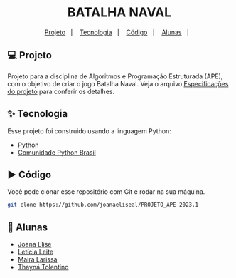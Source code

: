 #

<h1 align="center">BATALHA NAVAL</h1>

<p align="center">
  <a href="#-projeto">Projeto</a>&nbsp;&nbsp;&nbsp;|&nbsp;&nbsp;&nbsp;
  <a href="#-tecnologias">Tecnologia</a>&nbsp;&nbsp;&nbsp;|&nbsp;&nbsp;&nbsp;
  <a href="#%EF%B8%8F-instalando">Código</a>&nbsp;&nbsp;&nbsp;|&nbsp;&nbsp;&nbsp;
  <a href="#%EF%B8%8F-instalando">Alunas</a>&nbsp;&nbsp;&nbsp;|&nbsp;&nbsp;&nbsp;
</p>

## 💻 Projeto

Projeto para a disciplina de Algoritmos e Programação Estruturada (APE), com o objetivo de criar o jogo Batalha Naval. Veja o arquivo [Especificações do projeto](https://docs.google.com/document/d/1EWGlK_67IMfvAewYMYd7GJwPmvoVM4K4DXNDYit8jD4/edit) para conferir os detalhes.

## ✨ Tecnologia

Esse projeto foi construido usando a linguagem Python:

- [Python](https://www.python.org/)
- [Comunidade Python Brasil](hhttps://python.org.br/)


## ▶️ Código

Você pode clonar esse repositório com Git e rodar na sua máquina.

```sh
git clone https://github.com/joanaeliseal/PROJETO_APE-2023.1
```


## 📝 Alunas

- [Joana Elise](https://github.com/joanaeliseal)
- [Letícia Leite](https://github.com/l-e-t-i-c-i-a)
- [Maira Larissa](https://github.com/Maira-larissa)
- [Thayná Tolentino](https://github.com/thaynarlt)